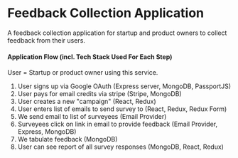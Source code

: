 # Feedback Collection Application
A feedback collection application for startup and product owners to collect feedback from their users.

#### Application Flow (incl. Tech Stack Used For Each Step)

User = Startup or product owner using this service.

1. User signs up via Google OAuth (Express server, MongoDB, PassportJS)
2. User pays for email credits via stripe (Stripe, MongoDB)
3. User creates a new "campaign" (React, Redux)
4. User enters list of emails to send survey to (React, Redux, Redux Form)
5. We send email to list of surveyees (Email Provider)
6. Surveyees click on link in email to provide feedback (Email Provider, Express, MongoDB)
8. We tabulate feedback (MongoDB)
9. User can see report of all survey responses (MongoDB, React, Redux)
